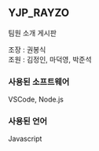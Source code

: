 ## YJP_RAYZO
팀원 소개 게시판   

조장 : 권봉식   
조원 : 김정인, 마덕영, 박준석   

### 사용된 소프트웨어
VSCode, Node.js   

### 사용된 언어
Javascript   

